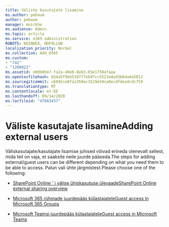 ```yaml
---
title: Väliste kasutajate lisamine
ms.author: pebaum
author: pebaum
manager: mnirkhe
ms.audience: Admin
ms.topic: article
ms.service: o365-administration
ROBOTS: NOINDEX, NOFOLLOW
localization_priority: Normal
ms.collection: Adm_O365
ms.custom:
- "742"
- "1200022"
ms.assetid: e8db0be7-fa2a-49e0-8e63-65e1750afaaa
ms.openlocfilehash: b54a5f9eb53d777eb97cc5523a4ed3b64a4a5812
ms.sourcegitcommit: c6692ce0fa1358ec3529e59ca0ecdfdea4cdc759
ms.translationtype: MT
ms.contentlocale: et-EE
ms.lasthandoff: 09/14/2020
ms.locfileid: "47663437"
---
```

# <a name="adding-external-users"></a><span data-ttu-id="6b357-102">Väliste kasutajate lisamine</span><span class="sxs-lookup"><span data-stu-id="6b357-102">Adding external users</span></span>

<span data-ttu-id="6b357-103">Väliskasutajate/kasutajate lisamise juhised võivad erineda olenevalt sellest, mida teil on vaja, et saaksite neile juurde pääseda.</span><span class="sxs-lookup"><span data-stu-id="6b357-103">The steps for adding external/guest users can be different depending on what you need them to be able to access.</span></span> <span data-ttu-id="6b357-104">Palun vali ühte järgmistest.</span><span class="sxs-lookup"><span data-stu-id="6b357-104">Please choose one of the following:</span></span>
  
- [<span data-ttu-id="6b357-105">SharePoint Online ' i välise ühiskasutuse ülevaade</span><span class="sxs-lookup"><span data-stu-id="6b357-105">SharePoint Online external sharing overview</span></span>](https://docs.microsoft.com/sharepoint/external-sharing-overview)

- [<span data-ttu-id="6b357-106">Microsoft 365 rühmade juurdepääs külastajatele</span><span class="sxs-lookup"><span data-stu-id="6b357-106">Guest access in Microsoft 365 Groups</span></span>](https://support.office.com/article/guest-access-in-office-365-groups-bfc7a840-868f-4fd6-a390-f347bf51aff6)

- [<span data-ttu-id="6b357-107">Microsoft Teamsi juurdepääs külastajatele</span><span class="sxs-lookup"><span data-stu-id="6b357-107">Guest access in Microsoft Teams</span></span>](https://docs.microsoft.com/microsoftteams/guest-access-checklist)
